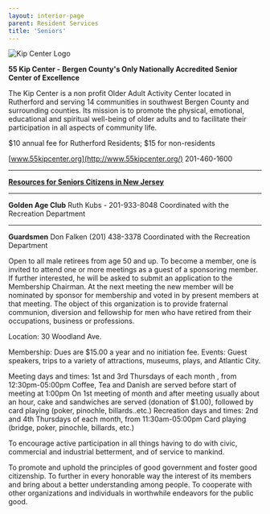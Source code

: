 ```yaml
---
layout: interior-page
parent: Resident Services
title: 'Seniors'
---
```



![Kip Center Logo](../55-kip-center-logo.jpg)

**55 Kip Center -** 
**Bergen County's Only Nationally Accredited Senior Center of Excellence**

The Kip Center is a non profit Older Adult Activity Center located in Rutherford and serving 14 communities in southwest Bergen County and surrounding counties.  Its mission is to promote the physical, emotional, educational and spiritual well-being of older adults and to facilitate their participation in all aspects of community life.  

$10 annual fee for Rutherford Residents; 
$15 for non-residents

[www.55kipcenter.org](http://www.55kipcenter.org/)    201-460-1600

---

[**Resources for Seniors Citizens in New Jersey**](https://www.caring.com/senior-living/assisted-living/new-jersey/)

---


**Golden Age Club** 
Ruth Kubs - 201-933-8048
Coordinated with the Recreation Department

---

**Guardsmen**
Don Falken (201) 438-3378
Coordinated with the Recreation Department

Open to all male retirees from age 50 and up. To become a member, one is invited to attend one or more meetings as a guest of a sponsoring member. If further interested, he will be asked to submit an application to the Membership Chairman. At the next meeting the new member will be nominated by sponsor for membership and voted in by present members at that meeting. 
The object of this organization is to provide fraternal communion, diversion and fellowship for men who have retired from their occupations, business or professions.

Location:
30 Woodland Ave.

Membership:
Dues are $15.00 a year and no initiation fee.
Events:
Guest speakers, trips to a variety of attractions, museums, plays, and Atlantic City.

Meeting days and times:
1st and 3rd Thursdays of each month , from 12:30pm-05:00pm Coffee, Tea and Danish are served before start of meeting at 1:00pm On 1st meeting of month and after meeting usually about an hour, cake and sandwiches are served (donation of $1.00), followed by card playing (poker, pinochle, billards..etc.)
Recreation days and times:
2nd and 4th Thursdays of each month, from 11:30am-05:00pm
Card playing (bridge, poker, pinochle, billards, etc.)

To encourage active participation in all things having to do with civic, commercial and industrial betterment, and of service to mankind.

To promote and uphold the principles of good government and foster good citizenship. To further in every honorable way the interest of its members and bring about a better understanding among people.
To cooperate with other organizations and individuals in worthwhile endeavors for the public good.



